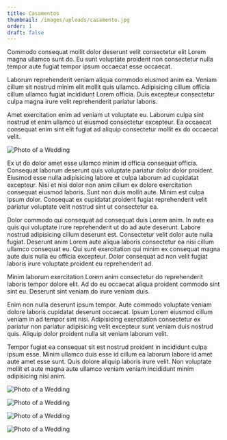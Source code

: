 ```yaml
---
title: Casamentos
thumbnail: /images/uploads/casamento.jpg
order: 1
draft: false
---
```

Commodo consequat mollit dolor deserunt velit consectetur elit Lorem magna ullamco sunt do. Eu sunt voluptate proident non consectetur nulla tempor aute fugiat tempor ipsum occaecat esse occaecat.

Laborum reprehenderit veniam aliqua commodo eiusmod anim ea. Veniam cillum sit nostrud minim elit mollit quis ullamco. Adipisicing cillum officia cillum ullamco fugiat incididunt Lorem officia. Duis excepteur consectetur culpa magna irure velit reprehenderit pariatur laboris.

Amet exercitation enim ad veniam ut voluptate eu.
Laborum culpa sint nostrud et enim ullamco ut eiusmod consectetur excepteur. Ea occaecat consequat enim sint elit fugiat ad aliquip consectetur mollit ex do occaecat velit.

![Photo of a Wedding](wedding_photo.jpg)

Ex ut do dolor amet esse ullamco minim id officia consequat officia. Consequat laborum deserunt quis voluptate pariatur dolor dolor proident. Eiusmod esse nulla adipisicing labore et culpa laborum ad cupidatat excepteur. Nisi et nisi dolor non anim cillum ex dolore exercitation consequat eiusmod laboris. Sunt non duis mollit aute. Minim est culpa ipsum dolor. Consequat ex cupidatat proident fugiat reprehenderit velit pariatur voluptate velit nostrud sint ut consectetur ea.

Dolor commodo qui consequat ad consequat duis Lorem anim. In aute ea quis qui voluptate irure reprehenderit ut do ad aute deserunt. Labore nostrud adipisicing cillum deserunt est. Consectetur velit dolor aute nulla fugiat. Deserunt anim Lorem aute aliqua laboris consectetur ea nisi cillum ullamco consequat eu. Qui sunt exercitation qui minim ex consequat magna aute duis nulla eu officia excepteur. Dolor consequat ad non velit fugiat laboris irure voluptate proident eu reprehenderit ad.

Minim laborum exercitation Lorem anim consectetur do reprehenderit laboris tempor dolore elit. Ad do eu occaecat aliqua proident commodo sint sint eu. Deserunt sint veniam do irure veniam duis.

Enim non nulla deserunt ipsum tempor. Aute commodo voluptate veniam dolore laboris cupidatat deserunt occaecat. Ipsum Lorem eiusmod cillum veniam in ad tempor sint nisi. Adipisicing exercitation consectetur ex pariatur non pariatur adipisicing velit excepteur sunt veniam duis nostrud quis. Aliquip dolor proident nulla sit veniam laborum velit.

Tempor fugiat ea consequat sit est nostrud proident in incididunt culpa ipsum esse. Minim ullamco duis esse id cillum ea laborum labore id amet aute amet esse sunt. Quis dolore aliquip laboris irure velit. Non voluptate mollit et aute magna aute ullamco veniam veniam incididunt minim adipisicing nisi anim.

![Photo of a Wedding](wed_1.jpg)

![Photo of a Wedding](wed_2.jpg)

![Photo of a Wedding](wed_3.jpg)

![Photo of a Wedding](wed_4.jpg)

